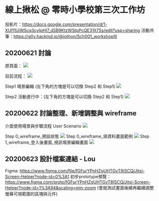 線上揪松 @ 零時小學校第三次工作坊
========
投影片：https://docs.google.com/presentation/d/1-XUfI1UiW5cq3cyIpHI7_dSB9KtzWStpPcQE31jt7Ss/edit?usp=sharing
活動共筆：https://g0v.hackmd.io/@jothon/Sch001_workshopIII

20200621 討論
-------------
原頁面：
![](https://s3-ap-northeast-1.amazonaws.com/g0v-hackmd-images/uploads/upload_58942eaa8140043bed8fec240437651f.png)

目前流程：
![](https://s3-ap-northeast-1.amazonaws.com/g0v-hackmd-images/uploads/upload_06b915086f267efea53ca930a6de6ec6.png)

Step1 場景編輯 (左下角的方塊是可以切換 Step2 和 Step1)
![](https://s3-ap-northeast-1.amazonaws.com/g0v-hackmd-images/uploads/upload_ffdc6d34d169e61ce2d820e1f98e5c7b.png)

Step2 活動進行中：(左下角的方塊是可以切換 Step2 和 Step1)
![](https://s3-ap-northeast-1.amazonaws.com/g0v-hackmd-images/uploads/upload_9d00e9c5c28244d9c24923bfad59f308.png)

20200622 討論整理、新增調整與 wireframe
------------------------------------
介面使用場景與步驟流程 User Scenario
![](https://s3-ap-northeast-1.amazonaws.com/g0v-hackmd-images/uploads/upload_01bd5cee094cec19b21e7f92399b561c.png)

Step 0_wireframe_預設狀態
![](https://s3-ap-northeast-1.amazonaws.com/g0v-hackmd-images/uploads/upload_771ecaac67c75583b1e16729b11fb60d.png)
Step 0_wireframe_填資料畫面範例
![](https://s3-ap-northeast-1.amazonaws.com/g0v-hackmd-images/uploads/upload_df651031393b35fadd4ee46ea3faa1cc.png)
Step 1_wireframe_登入後畫面_視訊場景編輯畫面
![](https://s3-ap-northeast-1.amazonaws.com/g0v-hackmd-images/uploads/upload_e48dc973b81ded111e57c832eb0eb499.png)

20200623 設計檔案連結 - Lou
-------------------------------
Figma: https://www.figma.com/file/fGFurYPnHZgUHTGvT8ISCQ/Jitsi-Screen-Helper?node-id=0%3A1
初步prototype預覽：https://www.figma.com/proto/fGFurYPnHZgUHTGvT8ISCQ/Jitsi-Screen-Helper?node-id=1%3A94&scaling=min-zoom
(會就測試畫面後續再繼續調整螢幕可視範圍的區塊與元件)


